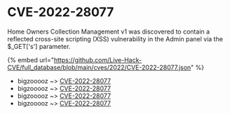 # CVE-2022-28077

Home Owners Collection Management v1 was discovered to contain a reflected cross-site scripting (XSS) vulnerability in the Admin panel via the $_GET['s'] parameter.

{% embed url="https://github.com/Live-Hack-CVE/full_database/blob/main/cves/2022/CVE-2022-28077.json" %}


* bigzooooz ~> [CVE-2022-28077](https://www.alice-snow.ru/2022/database/cve-2022-28077/cve-2022-28077-bigzooooz)
* bigzooooz ~> [CVE-2022-28077](https://www.alice-snow.ru/2022/database/cve-2022-28077/cve-2022-28077-bigzooooz)
* bigzooooz ~> [CVE-2022-28077](https://www.alice-snow.ru/2022/database/cve-2022-28077/cve-2022-28077-bigzooooz)
* bigzooooz ~> [CVE-2022-28077](https://www.alice-snow.ru/2022/database/cve-2022-28077/cve-2022-28077-bigzooooz)